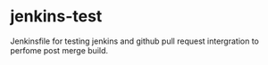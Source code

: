 # jenkins-test
Jenkinsfile for testing jenkins and github pull request intergration to perfome post merge build.
